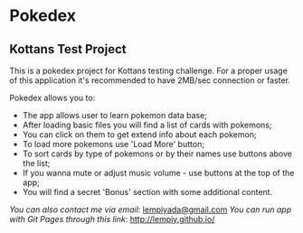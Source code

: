 # Pokedex
## Kottans Test Project

This is a pokedex project for Kottans testing challenge.
For a proper usage of this application it's recommended to have 2MB/sec connection or faster.

Pokedex allows you to:
* The app allows user to learn pokemon data base; 
* After loading basic files you will find a list of cards with pokemons; 
* You can click on them to get extend info about each pokemon; 
* To load more pokemons use 'Load More' button;
* To sort cards by type of pokemons or by their names use buttons above the list;
* If you wanna mute or adjust music volume - use buttons at the top of the app;
* You will find a secret 'Bonus' section with some additional content.

*You can also contact me via email*: lempiyada@gmail.com
*You can run app with Git Pages through this link*: http://lempiy.github.io/
